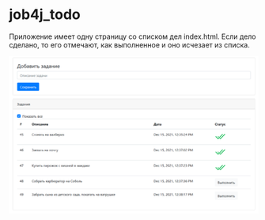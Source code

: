 # job4j_todo
Приложение имеет одну страницу со списком дел index.html. Если дело сделано, то его отмечают, как выполненное и оно исчезает из списка.

![img.png](img.png)